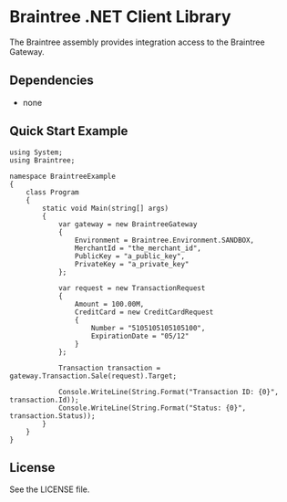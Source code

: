 # Braintree .NET Client Library

The Braintree assembly provides integration access to the Braintree Gateway.

## Dependencies

* none

## Quick Start Example

    using System;
    using Braintree;
    
    namespace BraintreeExample
    {
        class Program
        {
            static void Main(string[] args)
            {
                var gateway = new BraintreeGateway
                {
                    Environment = Braintree.Environment.SANDBOX,
                    MerchantId = "the_merchant_id",
                    PublicKey = "a_public_key",
                    PrivateKey = "a_private_key"
                };
    
                var request = new TransactionRequest
                {
                    Amount = 100.00M,
                    CreditCard = new CreditCardRequest
                    {
                        Number = "5105105105105100",
                        ExpirationDate = "05/12"
                    }
                };
    
                Transaction transaction = gateway.Transaction.Sale(request).Target;
    
                Console.WriteLine(String.Format("Transaction ID: {0}", transaction.Id));
                Console.WriteLine(String.Format("Status: {0}", transaction.Status));
            }
        }
    }
    
## License

See the LICENSE file.

